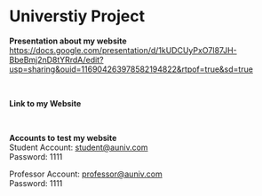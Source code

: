 
<h1>Universtiy Project</h1>

<b>Presentation about my website</b>
<br>
https://docs.google.com/presentation/d/1kUDCUyPxO7l87JH-BbeBmj2nD8tYRrdA/edit?usp=sharing&ouid=116904263978582194822&rtpof=true&sd=true

<br>

<b>Link to my Website</b>
<br>


<br>

<b>Accounts to test my website</b>
<br>
Student Account: student@auniv.com
<br>
Password: 1111

Professor Account: professor@auniv.com
<br>
Password: 1111
